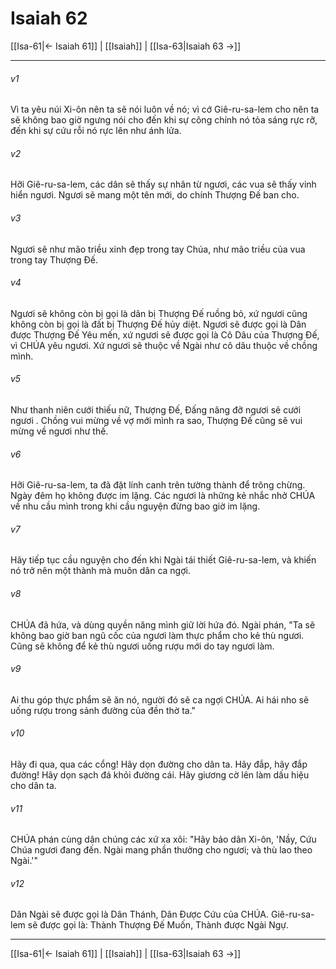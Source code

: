 # Isaiah 62

[[Isa-61|← Isaiah 61]] | [[Isaiah]] | [[Isa-63|Isaiah 63 →]]
***



###### v1 
Vì ta yêu núi Xi-ôn nên ta sẽ nói luôn về nó; vì cớ Giê-ru-sa-lem cho nên ta sẽ không bao giờ ngưng nói cho đến khi sự công chính nó tỏa sáng rực rỡ, đến khi sự cứu rỗi nó rực lên như ánh lửa. 

###### v2 
Hỡi Giê-ru-sa-lem, các dân sẽ thấy sự nhân từ ngươi, các vua sẽ thấy vinh hiển ngươi. Ngươi sẽ mang một tên mới, do chính Thượng Đế ban cho. 

###### v3 
Ngươi sẽ như mão triều xinh đẹp trong tay Chúa, như mão triều của vua trong tay Thượng Đế. 

###### v4 
Ngươi sẽ không còn bị gọi là dân bị Thượng Đế ruồng bỏ, xứ ngươi cũng không còn bị gọi là đất bị Thượng Đế hủy diệt. Ngươi sẽ được gọi là Dân được Thượng Đế Yêu mến, xứ ngươi sẽ được gọi là Cô Dâu của Thượng Đế, vì CHÚA yêu ngươi. Xứ ngươi sẽ thuộc về Ngài như cô dâu thuộc về chồng mình. 

###### v5 
Như thanh niên cưới thiếu nữ, Thượng Đế, Đấng nâng đỡ ngươi sẽ cưới ngươi . Chồng vui mừng về vợ mới mình ra sao, Thượng Đế cũng sẽ vui mừng về ngươi như thế. 

###### v6 
Hỡi Giê-ru-sa-lem, ta đã đặt lính canh trên tường thành để trông chừng. Ngày đêm họ không được im lặng. Các ngươi là những kẻ nhắc nhở CHÚA về nhu cầu mình trong khi cầu nguyện đừng bao giờ im lặng. 

###### v7 
Hãy tiếp tục cầu nguyện cho đến khi Ngài tái thiết Giê-ru-sa-lem, và khiến nó trở nên một thành mà muôn dân ca ngợi. 

###### v8 
CHÚA đã hứa, và dùng quyền năng mình giữ lời hứa đó. Ngài phán, "Ta sẽ không bao giờ ban ngũ cốc của ngươi làm thực phẩm cho kẻ thù ngươi. Cũng sẽ không để kẻ thù ngươi uống rượu mới do tay ngươi làm. 

###### v9 
Ai thu góp thực phẩm sẽ ăn nó, người đó sẽ ca ngợi CHÚA. Ai hái nho sẽ uống rượu trong sảnh đường của đền thờ ta." 

###### v10 
Hãy đi qua, qua các cổng! Hãy dọn đường cho dân ta. Hãy đắp, hãy đắp đường! Hãy dọn sạch đá khỏi đường cái. Hãy giương cờ lên làm dấu hiệu cho dân ta. 

###### v11 
CHÚA phán cùng dân chúng các xứ xa xôi: "Hãy bảo dân Xi-ôn, 'Nầy, Cứu Chúa ngươi đang đến. Ngài mang phần thưởng cho ngươi; và thù lao theo Ngài.'" 

###### v12 
Dân Ngài sẽ được gọi là Dân Thánh, Dân Được Cứu của CHÚA. Giê-ru-sa-lem sẽ được gọi là: Thành Thượng Đế Muốn, Thành được Ngài Ngự.

***
[[Isa-61|← Isaiah 61]] | [[Isaiah]] | [[Isa-63|Isaiah 63 →]]
